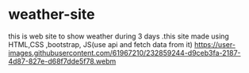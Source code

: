 # weather-site
this is web site to show weather during 3 days .this site made using HTML,CSS ,bootstrap, JS(use api and fetch data from it)
https://user-images.githubusercontent.com/61967210/232859244-d9ceb3fa-2187-4d87-827e-d68f7dde5f78.webm
